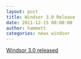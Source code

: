 ```yaml
---
layout: post
title: Windsor 3.0 Release
date: 2011-12-15 00:00:00
author: hammett
categories: news windsor
---
```

[Windsor 3.0 released][1]

[1]: http://kozmic.pl/2011/12/16/castle-windsor-3-0-is-released/